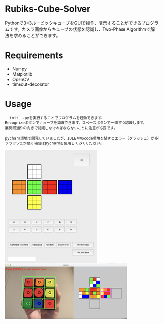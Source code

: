 # Rubiks-Cube-Solver
Pythonで3×3ルービックキューブをGUIで操作、表示することができるプログラムです。カメラ画像からキューブの状態を認識し、Two-Phase Algorithmで解法を求めることができます。

# Requirements
- Numpy
- Matplotlib
- OpenCV
- timeout-decorator

# Usage
```bash
__init__.pyを実行することでプログラムを起動できます。
Recognizeボタンでキューブを認識できます。スペースボタンで一面ずつ認識します。
展開図通りの向きで認識しなければならないことに注意が必要です。

pycharm環境で開発していましたが、IDLEやVScode環境を試すとエラー（クラッシュ）が多発しました。
クラッシュが続く場合はpycharmを使用してみてください。
```
<img src="./assets/demo.png" width="300"/>
<img src="./assets/recognition.png" width="400"/>